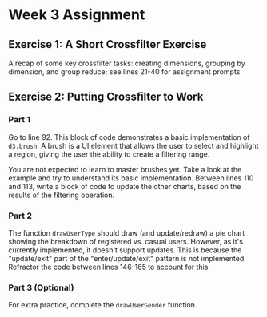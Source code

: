 # Week 3 Assignment

## Exercise 1: A Short Crossfilter Exercise
A recap of some key crossfilter tasks: creating dimensions, grouping by dimension, and group reduce; see lines 21-40 for assignment prompts

## Exercise 2: Putting Crossfilter to Work
### Part 1
Go to line 92. This block of code demonstrates a basic implementation of `d3.brush`. A brush is a UI element that allows the user to select and highlight a region, giving the user the ability to create a filtering range.

You are not expected to learn to master brushes yet. Take a look at the example and try to understand its basic implementation. Between lines 110 and 113, write a block of code to update the other charts, based on the results of the filtering operation.

### Part 2
The function `drawUserType` should draw (and update/redraw) a pie chart showing the breakdown of registered vs. casual users. However, as it's currently implemented, it doesn't support updates. This is because the "update/exit" part of the "enter/update/exit" pattern is not implemented. Refractor the code between lines 146-165 to account for this.

### Part 3 (Optional)
For extra practice, complete the `drawUserGender` function.